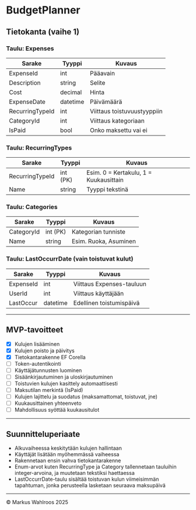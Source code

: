 # BudgetPlanner

## Tietokanta (vaihe 1)

### Taulu: Expenses

| Sarake        | Tyyppi     | Kuvaus                         |
|---------------|------------|--------------------------------|
| ExpenseId     | int        | Pääavain                      |
| Description   | string     | Selite                        |
| Cost          | decimal    | Hinta                         |
| ExpenseDate   | datetime   | Päivämäärä                    |
| RecurringTypeId | int      | Viittaus toistuvuustyyppiin   |
| CategoryId    | int        | Viittaus kategoriaan          |
| IsPaid        | bool       | Onko maksettu vai ei          |

### Taulu: RecurringTypes

| Sarake           | Tyyppi   | Kuvaus                                |
|------------------|----------|---------------------------------------|
| RecurringTypeId  | int (PK) | Esim. 0 = Kertakulu, 1 = Kuukausittain |
| Name             | string   | Tyyppi tekstinä                       |

### Taulu: Categories

| Sarake     | Tyyppi   | Kuvaus                   |
|------------|----------|--------------------------|
| CategoryId | int (PK) | Kategorian tunniste      |
| Name       | string   | Esim. Ruoka, Asuminen    |

### Taulu: LastOccurrDate (vain toistuvat kulut)

| Sarake     | Tyyppi   | Kuvaus                            |
|------------|----------|-----------------------------------|
| ExpenseId  | int      | Viittaus Expenses-tauluun         |
| UserId     | int      | Viittaus käyttäjään               |
| LastOccur  | datetime | Edellinen toistumispäivä          |

---

## MVP-tavoitteet

- [x] Kulujen lisääminen
- [x] Kulujen poisto ja päivitys
- [x] Tietokantarakenne EF Corella
- [ ] Token-autentikointi
- [ ] Käyttäjätunnusten luominen
- [ ] Sisäänkirjautuminen ja uloskirjautuminen
- [ ] Toistuvien kulujen kasittely automaattisesti
- [ ] Maksutilan merkintä (IsPaid)
- [ ] Kulujen lajittelu ja suodatus (maksamattomat, toistuvat, jne)
- [ ] Kuukausittainen yhteenveto
- [ ] Mahdollisuus syöttää kuukausitulot

---

## Suunnitteluperiaate

- Alkuvaiheessa keskitytään kulujen hallintaan
- Käyttäjät lisätään myöhemmässä vaiheessa
- Rakennetaan ensin vahva tietokantarakenne
- Enum-arvot kuten RecurringType ja Category tallennetaan tauluihin integer-arvoina, ja muutetaan tekstiksi haettaessa
- LastOccurrDate-taulu sisältää toistuvan kulun viimeisimmän tapahtuman, jonka perusteella lasketaan seuraava maksupäivä

---

© Markus Wahlroos 2025
